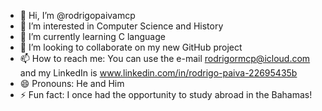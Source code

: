 - 👋 Hi, I’m @rodrigopaivamcp
- 👀 I’m interested in Computer Science and History
- 🌱 I’m currently learning C language 
- 💞️ I’m looking to collaborate on my new GitHub project 
- 📫 How to reach me: You can use the e-mail rodrigormcp@icloud.com and my LinkedIn is www.linkedin.com/in/rodrigo-paiva-22695435b
- 😄 Pronouns: He and Him
- ⚡ Fun fact: I once had the opportunity to study abroad in the Bahamas! 

<!---
rodrigopaivamcp/rodrigopaivamcp is a ✨ special ✨ repository because its `README.md` (this file) appears on your GitHub profile.
You can click the Preview link to take a look at your changes.
--->
